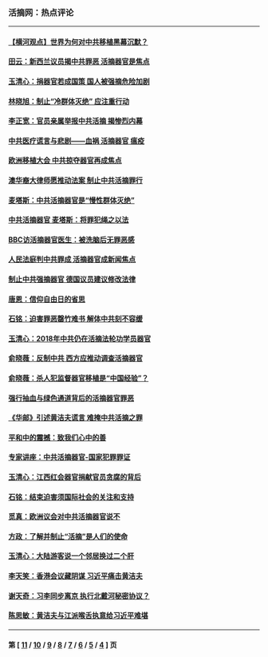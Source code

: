 ### 活摘网：热点评论
---
#### [【横河观点】世界为何对中共移植黑幕沉默？](../../pages/nf5879/n13244249.md?04210430) 
#### [田云：新西兰议员揭中共罪恶 活摘器官是焦点](../../pages/nf5879/n13070629.md?04210430) 
#### [玉清心：捐器官若成国策 国人被强摘危险加剧](../../pages/nf5879/n12802713.md?04210430) 
#### [林晓旭：制止“冷群体灭绝” 应注重行动](../../pages/nf5879/n12779736.md?04210430) 
#### [李正宽：官员亲属举报中共活摘 揭惨烈内幕](../../pages/nf5879/n12684490.md?04210430) 
#### [中共医疗谎言与悲剧——血祸 活摘器官 瘟疫](../../pages/nf5879/n12372103.md?04210430) 
#### [欧洲移植大会 中共掠夺器官再成焦点](../../pages/nf5879/n11538883.md?04210430) 
#### [澳华裔大律师愿推动法案 制止中共活摘罪行](../../pages/nf5879/n11377039.md?04210430) 
#### [麦塔斯：中共活摘器官是“慢性群体灭绝”](../../pages/nf5879/n11350529.md?04210430) 
#### [中共活摘器官 麦塔斯：将罪犯绳之以法](../../pages/nf5879/n11347973.md?04210430) 
#### [BBC访活摘器官医生：被洗脑后无罪恶感](../../pages/nf5879/n11335935.md?04210430) 
#### [人民法庭判中共罪成 活摘器官成新闻焦点](../../pages/nf5879/n11331578.md?04210430) 
#### [制止中共强摘器官 德国议员建议修改法律](../../pages/nf5879/n11249451.md?04210430) 
#### [唐恩：信仰自由日的省思](../../pages/nf5879/n11003525.md?04210430) 
#### [石铭：迫害罪恶罄竹难书  解体中共刻不容缓](../../pages/nf5879/n10942855.md?04210430) 
#### [玉清心：2018年中共仍在活摘法轮功学员器官](../../pages/nf5879/n10914646.md?04210430) 
#### [俞晓薇：反制中共 西方应推动调查活摘器官](../../pages/nf5879/n10794671.md?04210430) 
#### [俞晓薇：杀人犯监督器官移植是“中国经验”？](../../pages/nf5879/n10466427.md?04210430) 
#### [强行抽血与绿色通道背后的活摘器官罪恶](../../pages/nf5879/n10004708.md?04210430) 
#### [《华邮》引述黄洁夫谎言 难掩中共活摘之罪](../../pages/nf5879/n9642309.md?04210430) 
#### [平和中的震撼：致我们心中的善](../../pages/nf5879/n9021123.md?04210430) 
#### [专家讲座：中共活摘器官-国家犯罪罪证](../../pages/nf5879/n8828153.md?04210430) 
#### [玉清心：江西红会器官捐献官员贪腐的背后](../../pages/nf5879/n8522122.md?04210430) 
#### [石铭：结束迫害须国际社会的关注和支持](../../pages/nf5879/n8443497.md?04210430) 
#### [觅真：欧洲议会对中共活摘器官说不](../../pages/nf5879/n8337486.md?04210430) 
#### [方政：了解并制止“活摘”是人们的使命](../../pages/nf5879/n8329214.md?04210430) 
#### [玉清心：大陆游客说一个邻居换过二个肝](../../pages/nf5879/n8291404.md?04210430) 
#### [李天笑：香港会议藏阴谋 习近平痛击黄洁夫](../../pages/nf5879/n8241459.md?04210430) 
#### [谢天奇：习李同步离京 执行北戴河秘密协议？](../../pages/nf5879/n8230418.md?04210430) 
#### [陈思敏：黄洁夫与江派喉舌执意给习近平难堪](../../pages/nf5879/n8222166.md?04210430) 

---
#### 第 [ [11](./11.md?04210430) / [10](./10.md?04210430) / [9](./9.md?04210430) / [8](./8.md?04210430) / [7](./7.md?04210430) / [6](./6.md?04210430) / [5](./5.md?04210430) / [4](./4.md?04210430) ] 页
